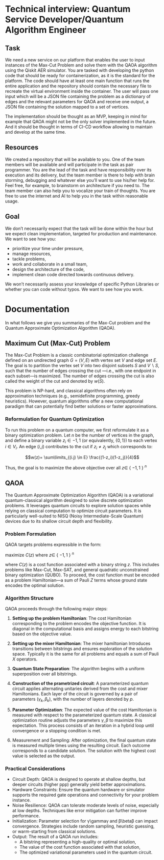 
# Technical interview: Quantum Service Developer/Quantum Algorithm Engineer

## Task
We need a new service on our platform that enables the user to input instances of the Max-Cut Problem and solve them with the QAOA algorithm using the Qiskit AER simulator. You are tasked with developing the python code that should be ready for containerization, as it is the standard for the platform. The code should have at least one main function that runs the entire application and the repository should contain the necessary file to recreate the virtual environment inside the container. 
The user will pass one input which will be a JSON file containing the problem as a dictionary of edges and the relevant parameters for QAOA and receive one output, a JSON file containing the solution mapped to a set of vertices. 

The implementation should be thought as an MVP, keeping in mind for example that QAOA might not be the only solver implemented in the future. And it should be thought in terms of CI-CD workflow allowing to maintain and develop at the same time.

## Resources

We created a repository that will be available to you. One of the team members will be available and will participate in the task as pair programmer. You are the lead of the task and have responsibility over its execution and its delivery, but the team member is there to help with brain storming, debugging and whatever else you’ll want to use his/her help for. Feel free, for example, to brainstorm on architecture if you need to. The team member can also help you to vocalize your train of thoughts. You are free to use the internet and AI to help you in the task within reasonable usage.

## Goal
We don’t necessarily expect that the task will be done within the hour but we expect clean implementation, targeted for production and maintenance. We want to see how you:

- prioritize your time under pressure,
- manage resources,
- tackle problems,
- work and collaborate in a small team,
- design the architecture of the code,
- implement clean code directed towards continuous delivery.

We won’t necessarily assess your knowledge of specific Python Libraries or whether you can code without typos. We want to see how you work.


# Documentation

In what follows we give you summaries of the Max-Cut problem and  the Quantum Approximate Optimization Algorithm (QAOA).


## Maximum Cut (Max-Cut) Problem

The Max-Cut Problem is a classic combinatorial optimization challenge defined on an undirected graph $G=(V,E)$ with vertex set $V$ and edge set $E$. The goal is to partition the vertex set $V$ into two disjoint subsets $S$ and $V ∖ S$, such that the number of edges crossing the cut —i.e., with one endpoint in each subset—is maximized. The number of edges crossing the cut is also called the weight of the cut and denoted by $w(S)$.

This problem is NP-hard, and classical algorithms often rely on approximation techniques (e.g., semidefinite programming, greedy heuristics). However, quantum algorithms offer a new computational paradigm that can potentially find better solutions or faster approximations.

### Reformulation for Quantum Optimization
To run this problem on a quantum computer, we first reformulate it as a binary optimization problem. Let $n$ be the number of vertices in the graph, and define a binary variable $z_i ∈ {−1,1}$ (or equivalently, $\{0,1\}$) to each vertex $i ∈ V_i$. An edge $(i, j)$ contributes to the cut if $z_{i} \neq z_j$ which corresponds to:

$$w(z)= \sum\limits_{(i.j) \in E} \frac{(1-z_i)(1-z_j)}{4}$$


Thus, the goal is to maximize the above objective over all $z \in$ { $-1, 1$ } $^n$



## QAOA
The Quantum Approximate Optimization Algorithm (QAOA) is a variational quantum-classical algorithm designed to solve discrete optimization problems. It leverages quantum circuits to explore solution spaces while relying on classical computation to optimize circuit parameters.
It is particularly well-suited to NISQ (Noisy Intermediate-Scale Quantum) devices due to its shallow circuit depth and flexibility.


### Problem Formulation
QAOA targets problems expressible in the form:

maximize $C(z)$ where $z \in$ { $-1, 1$ } $^n$


where $C(z)$ is a cost function associated with a binary string $z$. This includes problems like Max-Cut, Max-SAT, and general quadratic unconstrained binary optimization (QUBO).
To proceed, the cost function must be encoded as a problem Hamiltonian—a sum of Pauli $Z$ terms whose ground state encodes the optimal solution.

### Algorithm Structure
QAOA proceeds through the following major steps:

1. **Setting up the problem Hamiltonian**: The cost Hamiltonian corresponding to the problem encodes the objective function. It is diagonal in the computational basis and assigns energy to each bitstring based on the objective value.
2. **Setting up the mixer Hamiltonian**: The mixer hamiltonian Introduces transitions between bitstrings and ensures exploration of the solution space. Typically it is the same for all problems and equals a sum of Pauli $X$ operators.
3. **Quantum State Preparation**: The algorithm begins with a uniform superposition over all bitstrings.
4. **Construction of the prametrized circuit**: A parameterized quantum circuit applies alternating unitaries derived from the cost and mixer Hamiltonians. Each layer of the circuit is governed by a pair of parameters $(\gamma_k, \beta_k)$, with the number of layers denoted by $p$.

5. **Parameter Optimization**: The expected value of the cost Hamiltonian is measured with respect to the parameterized quantum state. A classical optimization routine adjusts the parameters $\gamma, \beta$ to maximize this expectation. This process consists of an iteration in a hybrid loop until convergence or a stopping condition is met.
6. Measurement and Sampling: After optimization, the final quantum state is measured multiple times using the resulting circuit. Each outcome corresponds to a candidate solution. The solution with the highest cost value is selected as the output.

### Practical Considerations
- Circuit Depth: QAOA is designed to operate at shallow depths, but deeper circuits (higher ppp) generally yield better approximations.
- Hardware Constraints: Ensure the quantum hardware or simulator supports the required gate operations and connectivity for your problem instance.
- Noise Resilience: QAOA can tolerate moderate levels of noise, especially at low depths. Techniques like error mitigation can further improve performance.
- Initialization: Parameter selection for γ\gammaγ and β\betaβ can impact convergence. Strategies include random sampling, heuristic guessing, or warm-starting from classical solutions.
- Output: The result of a QAOA run includes:
	- A bitstring representing a high-quality or optimal solution,
	- The value of the cost function associated with that solution,
	- The optimized variational parameters used in the quantum circuit.
 
